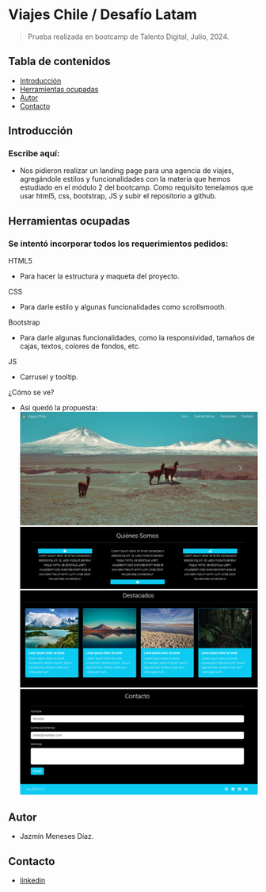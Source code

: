 # Viajes Chile / Desafío Latam
> Prueba realizada en bootcamp de Talento Digital, Julio, 2024.

## Tabla de contenidos
* [Introducción](#introduccion)
* [Herramientas ocupadas](#herramientas)
* [Autor](#autor)
* [Contacto](#contacto)

## Introducción <a name="introduccion"></a> 
  ### Escribe aquí:
  - Nos pidieron realizar un landing page para una agencia de viajes, agregándole estilos y funcionalidades con la materia que hemos estudiado en el módulo 2 del bootcamp. Como requisito teneíamos que usar html5, css, bootstrap, JS y subir el repositorio a github.


## Herramientas ocupadas <a name="herramientas"></a> 
  ### Se intentó incorporar todos los requerimientos pedidos:
  HTML5
  - Para hacer la estructura y maqueta del proyecto.

  CSS
  - Para darle estilo y algunas funcionalidades como scrollsmooth.

  Bootstrap

  - Para darle algunas funcionalidades, como la responsividad, tamaños de cajas, textos, colores de fondos, etc.

   JS

  - Carrusel y tooltip.

  ¿Cómo se ve?
  - Así quedó la propuesta:
  ![Imagen1](image-1.png)
  ![Imagen2](image-2.png)
  ![Imagen3](image-3.png)
  ![Imagen4](image.png)

## Autor <a name="autor"></a> 
- Jazmín Meneses Díaz.

## Contacto 
- [linkedin](https://www.linkedin.com/in/jazminmeneses/)
